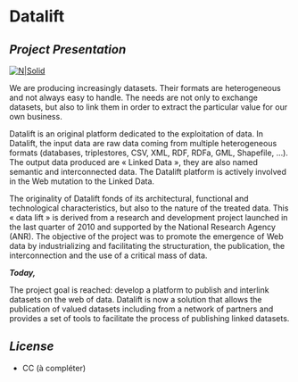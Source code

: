 # Datalift
## _Project Presentation_

[![N|Solid](http://datalift.fr/wp-content/uploads/2021/04/datalift2.jpg)](http://datalift.fr)

We are producing increasingly datasets. Their formats are heterogeneous and not always easy to handle. The needs are not only to exchange datasets, but also to link them in order to extract the particular value for our own business.

Datalift is an original platform dedicated to the exploitation of data. In Datalift, the input data are raw data coming from multiple heterogeneous formats (databases, triplestores, CSV, XML, RDF, RDFa, GML, Shapefile, …). The output data produced are « Linked Data », they are also named semantic and interconnected data. The Datalift platform is actively involved in the Web mutation to the Linked Data.

The originality of Datalift fonds of its architectural, functional and technological characteristics, but also to the nature of the treated data. This « data lift » is derived from a research and development project launched in the last quarter of 2010 and supported by the National Research Agency (ANR). The objective of the project was to promote the emergence of Web data by industrializing and facilitating the structuration, the publication, the interconnection and the use of a critical mass of data.

**_Today,_**

The project goal is reached: develop a platform to publish and interlink datasets on the web of data. Datalift is now a solution that allows the publication of valued datasets including from a network of partners and provides a set of tools to facilitate the process of publishing linked datasets.

## _License_

* CC (à compléter)
